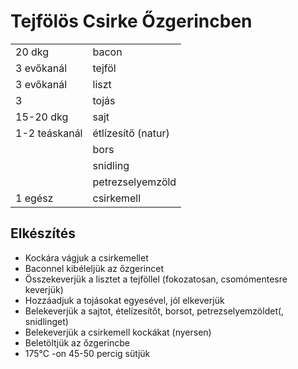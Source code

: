 # Tejfölös Csirke Őzgerincben

|  |  |
|--|--|
|20 dkg| bacon|
|3 evőkanál| tejföl|
|3 evőkanál| liszt|
|3| tojás|
|15-20 dkg| sajt|
|1-2 teáskanál| étlízesítő (natur)|
||bors|
||snidling|
| |petrezselyemzöld|
|1 egész | csirkemell|


## Elkészítés

- Kockára vágjuk a csirkemellet
- Baconnel kibéleljük az őzgerincet
- Összekeverjük a lisztet a tejföllel (fokozatosan, csomómentesre keverjük)
- Hozzáadjuk a tojásokat egyesével, jól elkeverjük
- Belekeverjük a sajtot, ételízesítőt, borsot, petrezselyemzöldet(, snidlinget)
- Belekeverjük a csirkemell kockákat (nyersen)
- Beletöltjük az őzgerincbe
- 175°C -on 45-50 percig sütjük


